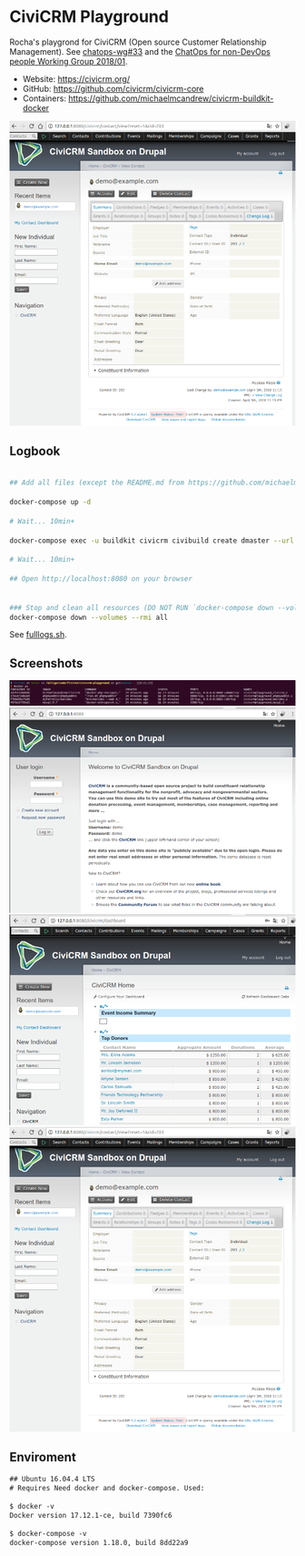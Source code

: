 # CiviCRM Playground
Rocha's playgrond for CiviCRM (Open source Customer Relationship Management).
See [chatops-wg#33](https://github.com/fititnt/chatops-wg/issues/33) and
the [ChatOps for non-DevOps people Working Group 2018/01](https://github.com/fititnt/chatops-wg).

- Website: <https://civicrm.org/>
- GitHub: <https://github.com/civicrm/civicrm-core>
- Containers: <https://github.com/michaelmcandrew/civicrm-buildkit-docker>

![3-contact.png](screenshots/3-contact.png)

## Logbook 


```bash

## Add all files (except the README.md from https://github.com/michaelmcandrew/civicrm-buildkit-docker)

docker-compose up -d

# Wait... 10min+

docker-compose exec -u buildkit civicrm civibuild create dmaster --url http://localhost:8080

# Wait... 10min+

## Open http://localhost:8080 on your browser


### Stop and clean all resources (DO NOT RUN `docker-compose down --volumes --rmi all` ON PRODUCTION)
docker-compose down --volumes --rmi all

```

See [fulllogs.sh](fulllogs.sh).

## Screenshots

![0-docker.png](screenshots/0-docker.png)
![1-login-screen.png](screenshots/1-login-screen.png)
![2-dashboard.png](screenshots/2-dashboard.png)
![3-contact.png](screenshots/3-contact.png)


## Enviroment

```
## Ubuntu 16.04.4 LTS
# Requires Need docker and docker-compose. Used:

$ docker -v
Docker version 17.12.1-ce, build 7390fc6

$ docker-compose -v
docker-compose version 1.18.0, build 8dd22a9
```